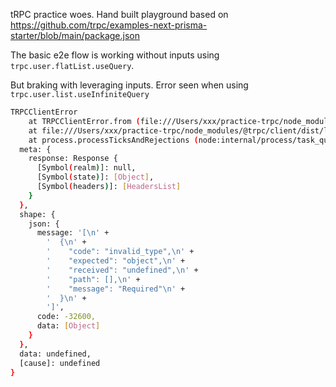 tRPC practice woes. Hand built playground based on https://github.com/trpc/examples-next-prisma-starter/blob/main/package.json

The basic e2e flow is working without inputs using `trpc.user.flatList.useQuery`.

But braking with leveraging inputs. Error seen when using `trpc.user.list.useInfiniteQuery`

```bash
TRPCClientError
    at TRPCClientError.from (file:///Users/xxx/practice-trpc/node_modules/@trpc/client/dist/transformResult-b10d288d.mjs:4:20)
    at file:///Users/xxx/practice-trpc/node_modules/@trpc/client/dist/links/httpBatchLink.mjs:190:56
    at process.processTicksAndRejections (node:internal/process/task_queues:95:5) {
  meta: {
    response: Response {
      [Symbol(realm)]: null,
      [Symbol(state)]: [Object],
      [Symbol(headers)]: [HeadersList]
    }
  },
  shape: {
    json: {
      message: '[\n' +
        '  {\n' +
        '    "code": "invalid_type",\n' +
        '    "expected": "object",\n' +
        '    "received": "undefined",\n' +
        '    "path": [],\n' +
        '    "message": "Required"\n' +
        '  }\n' +
        ']',
      code: -32600,
      data: [Object]
    }
  },
  data: undefined,
  [cause]: undefined
}
```
